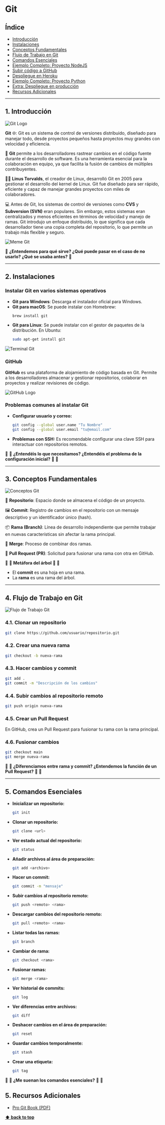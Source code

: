 # Git

## Índice

- [Introducción](#introducción)
- [Instalaciones](#instalaciones)
- [Conceptos Fundamentales](#conceptos-fundamentales)
- [Flujo de Trabajo en Git](#flujo-de-trabajo-en-git)
- [Comandos Esenciales](#comandos-esenciales)
- [Ejemplo Completo: Proyecto NodeJS](#ejemplo-completo-proyecto-nodejs)
- [Subir código a GitHub](#subir-código-a-github)
- [Despliegue en Heroku](#despliegue-en-heroku)
- [Ejemplo Completo: Proyecto Python](#ejemplo-completo-proyecto-python)
- [Extra: Despliegue en producción](#extra-despliegue-en-producción)
- [Recursos Adicionales](#recursos-adicionales)

---

## 1. Introducción

![Git Logo](https://git-scm.com/images/logos/downloads/Git-Logo-2Color.png)

**Git** 🌐: Git es un sistema de control de versiones distribuido, diseñado para manejar todo, desde proyectos pequeños hasta proyectos muy grandes con velocidad y eficiencia.

🚀 **Git** permite a los desarrolladores rastrear cambios en el código fuente durante el desarrollo de software. Es una herramienta esencial para la colaboración en equipo, ya que facilita la fusión de cambios de múltiples contribuyentes.

👨‍💻 **Linus Torvalds**, el creador de Linux, desarrolló Git en 2005 para gestionar el desarrollo del kernel de Linux. Git fue diseñado para ser rápido, eficiente y capaz de manejar grandes proyectos con miles de colaboradores.

💻 Antes de Git, los sistemas de control de versiones como **CVS** y **Subversion (SVN)** eran populares. Sin embargo, estos sistemas eran centralizados y menos eficientes en términos de velocidad y manejo de ramas. Git introdujo un enfoque distribuido, lo que significa que cada desarrollador tiene una copia completa del repositorio, lo que permite un trabajo más flexible y seguro.

![Meme Git](./img/memegit.png)

🚨 **¿Entendemos para qué sirve? ¿Qué puede pasar en el caso de no usarlo? ¿Qué se usaba antes?** 🚨

---

## 2. Instalaciones

### Instalar Git en varios sistemas operativos

- **Git para Windows**: Descarga el instalador oficial para Windows.
- **Git para macOS**: Se puede instalar con Homebrew:  
  ```sh
  brew install git
  ```
- **Git para Linux**: Se puede instalar con el gestor de paquetes de la distribución. En Ubuntu:
  ```sh
  sudo apt-get install git
  ```

![Terminal Git](./img/terminalgit.png)

### GitHub

**GitHub** es una plataforma de alojamiento de código basada en Git. Permite a los desarrolladores almacenar y gestionar repositorios, colaborar en proyectos y realizar revisiones de código.

![GitHub Logo](https://github.githubassets.com/images/modules/logos_page/GitHub-Logo.png)

### Problemas comunes al instalar Git

- **Configurar usuario y correo:**
  ```sh
  git config --global user.name "Tu Nombre"
  git config --global user.email "tu@email.com"
  ```
- **Problemas con SSH:** Es recomendable configurar una clave SSH para interactuar con repositorios remotos.

🚨 🚨 **¿Entendéis lo que necesitamos? ¿Entendéis el problema de la configuración inicial?** 🚨 🚨

---

## 3. Conceptos Fundamentales

![Conceptos Git](./img/conceptosgit.png)

📖 **Repositorio**: Espacio donde se almacena el código de un proyecto.

🖼️ **Commit**: Registro de cambios en el repositorio con un mensaje descriptivo y un identificador único (hash).

📦 **Rama (Branch)**: Línea de desarrollo independiente que permite trabajar en nuevas características sin afectar la rama principal.

💾 **Merge**: Proceso de combinar dos ramas.

📜 **Pull Request (PR)**: Solicitud para fusionar una rama con otra en GitHub.

🚨 🚨 **Metáfora del árbol** 🚨 🚨
- El **commit** es una hoja en una rama.
- La **rama** es una rama del árbol.

---

## 4. Flujo de Trabajo en Git

![Flujo de Trabajo Git](./img/flujogit.png)

### 4.1. Clonar un repositorio
```sh
git clone https://github.com/usuario/repositorio.git
```

### 4.2. Crear una nueva rama
```sh
git checkout -b nueva-rama
```

### 4.3. Hacer cambios y commit
```sh
git add .
git commit -m "Descripción de los cambios"
```

### 4.4. Subir cambios al repositorio remoto
```sh
git push origin nueva-rama
```

### 4.5. Crear un Pull Request
En GitHub, crea un Pull Request para fusionar tu rama con la rama principal.

### 4.6. Fusionar cambios
```sh
git checkout main
git merge nueva-rama
```

🚨 🚨 **¿Diferenciamos entre rama y commit? ¿Entendemos la función de un Pull Request?** 🚨 🚨

---

## 5. Comandos Esenciales

- **Inicializar un repositorio:**  
  ```sh
  git init
  ```
- **Clonar un repositorio:**  
  ```sh
  git clone <url>
  ```
- **Ver estado actual del repositorio:**  
  ```sh
  git status
  ```
- **Añadir archivos al área de preparación:**  
  ```sh
  git add <archivo>
  ```
- **Hacer un commit:**  
  ```sh
  git commit -m "mensaje"
  ```
- **Subir cambios al repositorio remoto:**  
  ```sh
  git push <remoto> <rama>
  ```
- **Descargar cambios del repositorio remoto:**  
  ```sh
  git pull <remoto> <rama>
  ```
- **Listar todas las ramas:**  
  ```sh
  git branch
  ```
- **Cambiar de rama:**  
  ```sh
  git checkout <rama>
  ```
- **Fusionar ramas:**  
  ```sh
  git merge <rama>
  ```
- **Ver historial de commits:**  
  ```sh
  git log
  ```
- **Ver diferencias entre archivos:**  
  ```sh
  git diff
  ```
- **Deshacer cambios en el área de preparación:**  
  ```sh
  git reset
  ```
- **Guardar cambios temporalmente:**  
  ```sh
  git stash
  ```
- **Crear una etiqueta:**  
  ```sh
  git tag
  ```

🚨 🚨 **¿Me suenan los comandos esenciales?** 🚨 🚨

## 5. Recursos Adicionales

- [Pro Git Book (PDF)](https://git-scm.com/book/en/v2)

**[⬆ back to top](#Índice)**
